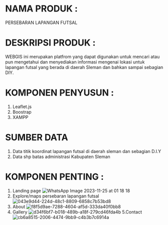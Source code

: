 # NAMA PRODUK :
PERSEBARAN LAPANGAN FUTSAL
# DESKRIPSI PRODUK :
WEBGIS ini merupakan platfrom yang dapat digunakan untuk mencari atau pun mengetahui dan menyediakan informasi mengenai lokasi untuk lapangan futsal yang berada di daerah Sleman dan bahkan sampai sebagian DIY.
# KOMPONEN PENYUSUN :
1. Leaflet.js
2. Boostrap
3. XAMPP
# SUMBER DATA
1. Data titik koordinat lapangan futsal di daerah sleman dan sebagian D.I.Y
2. Data shp batas administrasi Kabupaten Sleman
# KOMPONEN PENTING :
1. Landing page
![WhatsApp Image 2023-11-25 at 01 18 18](https://github.com/Devitaraja/responsi-pgweb/assets/142875806/cc87db8f-051a-412b-a1ef-7861719c4ebb)
2. Explore/maps persebaran lapangan futsal
![043e9d44-224d-48c1-8809-6858c7b53bd8](https://github.com/Devitaraja/responsi-pgweb/assets/142875806/abe711b4-0951-4a60-85ac-c106eb1f7340)
3. About
![f8f5d9ae-7288-4604-af5d-333da40f0bb8](https://github.com/Devitaraja/responsi-pgweb/assets/142875806/65d82abc-577a-45fe-9e05-a71e204102d5)
4. Gallery
![d34f6bf7-b018-489b-a18f-279cd46fda4b](https://github.com/Devitaraja/responsi-pgweb/assets/142875806/ce1d88b7-0799-406a-aa5c-40c47c942c43)
5.Contact
![cb6a8515-2006-4474-9bb9-c4b3b7c6914a](https://github.com/Devitaraja/responsi-pgweb/assets/142875806/0cc40055-82b3-477a-8c0c-fa382c5a8609)
